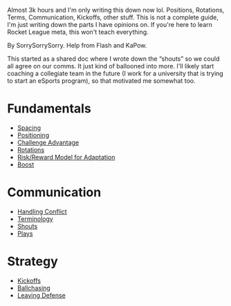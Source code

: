 Almost 3k hours and I'm only writing this down now lol. Positions, Rotations, Terms, Communication, Kickoffs, other stuff. This is not a complete guide, I'm just writing down the parts I have opinions on. If you're here to learn Rocket League meta, this won't teach everything.

By SorrySorrySorry. 
Help from Flash and KaPow.

This started as a shared doc where I wrote down the “shouts” so we could all agree on our comms. It just kind of ballooned into more. I'll likely start coaching a collegiate team in the future (I work for a university that is trying to start an eSports program), so that motivated me somewhat too.

# Fundamentals

- [Spacing](spacing.md)
- [Positioning](positioning.md)
- [Challenge Advantage](challengeAdvantage.md)
- [Rotations](rotations.md)
- [Risk/Reward Model for Adaptation](riskreward.md)
- [Boost](boost.md)

#  Communication

- [Handling Conflict](handlingConflict.md)
- [Terminology](terminology.md)
- [Shouts](shouts.md)
- [Plays](plays.md)

# Strategy

- [Kickoffs](kickoffs.md)
- [Ballchasing](ballchasing.md)
- [Leaving Defense](leavingdefense.md)

